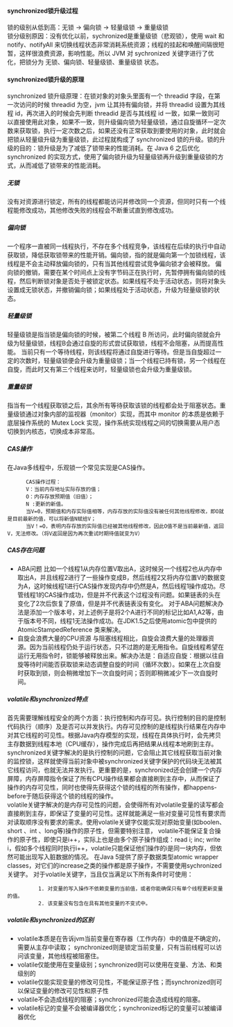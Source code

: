 #### synchronized锁升级过程
锁的级别从低到高：无锁 -> 偏向锁 -> 轻量级锁 -> 重量级锁<br>
锁分级别原因：没有优化以前，sychronized是重量级锁（悲观锁），使用 wait 和 notify、notifyAll 来切换线程状态非常消耗系统资源；线程的挂起和唤醒间隔很短暂，这样很浪费资源，影响性能。所以 JVM 对 sychronized 关键字进行了优化，把锁分为 无锁、偏向锁、轻量级锁、重量级锁 状态。
#### synchronized锁升级的原理
synchronized 锁升级原理：在锁对象的对象头里面有一个 threadid 字段，在第一次访问的时候 threadid 为空，jvm 让其持有偏向锁，并将 threadid 设置为其线程 id，再次进入的时候会先判断 threadid 是否与其线程 id 一致，如果一致则可以直接使用此对象，如果不一致，则升级偏向锁为轻量级锁，通过自旋循环一定次数来获取锁，执行一定次数之后，如果还没有正常获取到要使用的对象，此时就会把锁从轻量级升级为重量级锁，此过程就构成了 synchronized 锁的升级。锁的升级的目的：锁升级是为了减低了锁带来的性能消耗。在 Java 6 之后优化 synchronized 的实现方式，使用了偏向锁升级为轻量级锁再升级到重量级锁的方式，从而减低了锁带来的性能消耗。
##### 无锁
没有对资源进行锁定，所有的线程都能访问并修改同一个资源，但同时只有一个线程能修改成功，其他修改失败的线程会不断重试直到修改成功。
##### 偏向锁
一个程序一直被同一线程执行，不存在多个线程竞争，该线程在后续的执行中自动获取锁，降低获取锁带来的性能开销。偏向锁，指的就是偏向第一个加锁线程，该线程是不会主动释放偏向锁的，只有当其他线程尝试竞争偏向锁才会被释放。
偏向锁的撤销，需要在某个时间点上没有字节码正在执行时，先暂停拥有偏向锁的线程，然后判断锁对象是否处于被锁定状态。如果线程不处于活动状态，则将对象头设置成无锁状态，并撤销偏向锁；如果线程处于活动状态，升级为轻量级锁的状态。
##### 轻量级锁
轻量级锁是指当锁是偏向锁的时候，被第二个线程 B 所访问，此时偏向锁就会升级为轻量级锁，线程B会通过自旋的形式尝试获取锁，线程不会阻塞，从而提高性能。
当前只有一个等待线程，则该线程将通过自旋进行等待。但是当自旋超过一定的次数时，轻量级锁便会升级为重量级锁；当一个线程已持有锁，另一个线程在自旋，而此时又有第三个线程来访时，轻量级锁也会升级为重量级锁。
##### 重量级锁
指当有一个线程获取锁之后，其余所有等待获取该锁的线程都会处于阻塞状态。重量级锁通过对象内部的监视器（monitor）实现，而其中 monitor 的本质是依赖于底层操作系统的 Mutex Lock 实现，操作系统实现线程之间的切换需要从用户态切换到内核态，切换成本非常高。
##### CAS操作
在Java多线程中，乐观锁一个常见实现是CAS操作。

          CAS操作过程：
          V：当前内存地址实际存放的值；
          O：内存存放预期值（旧值）；
          N :更新的新值。
          当V=0，预期值和内存实际值相等，内存存放的实际值没有被任何其他线程修改，即O就是目前最新的值，可以将新值N赋给V；
          当V！=O，表明内存存放的实际值已经被其他线程修改，因此O值不是当前最新值，返回V，无法修改。（将V返回是因为再次重试时期待值就变为V）
##### CAS存在问题
* ABA问题
比如一个线程1从内存位置V取出A，这时候另一个线程2也从内存中取出A，并且线程2进行了一些操作变成B，然后线程2又将内存位置V的数据变为A，这时候线程1进行CAS操作发现内存中仍然是A，然后线程1操作成功。尽管线程1的CAS操作成功，但是并不代表这个过程没有问题。如果链表的头在变化了2次后恢复了原值，但是并不代表链表没有变化。
对于ABA问题解决办法是添加一个版本号，对上述例子是将2个A进行不同的标记比如A1,A2等，由于版本号不同，线程1无法操作成功。在JDK1.5之后使用atomic包中提供的AtomicStampedReference 类来解决。
* 自旋会浪费大量的CPU资源
与阻塞线程相比，自旋会浪费大量的处理器资源。因为当前线程仍处于运行状态，只不过跑的是无用指令。自旋线程希望在运行无用指令时，锁能够被释放出来。解决办法是：自适应自旋：根据以往自旋等待时间能否获取锁来动态调整自旋的时间（循环次数）。如果在上次自旋时获取到锁，则会稍微增加下一次自旋时间；否则即稍微减少下一次自旋时间。
##### volatile和synchronized特点
首先需要理解线程安全的两个方面：执行控制和内存可见。执行控制的目的是控制代码执行（顺序）及是否可以并发执行。内存可见控制的是线程执行结果在内存中对其它线程的可见性。根据Java内存模型的实现，线程在具体执行时，会先拷贝主存数据到线程本地（CPU缓存），操作完成后再把结果从线程本地刷到主存。<br>
synchronized关键字解决的是执行控制的问题，它会阻止其它线程获取当前对象的监控锁，这样就使得当前对象中被synchronized关键字保护的代码块无法被其它线程访问，也就无法并发执行。更重要的是，synchronized还会创建一个内存屏障，内存屏障指令保证了所有CPU操作结果都会直接刷到主存中，从而保证了操作的内存可见性，同时也使得先获得这个锁的线程的所有操作，都happens-before于随后获得这个锁的线程的操作。<br>
volatile关键字解决的是内存可见性的问题，会使得所有对volatile变量的读写都会直接刷到主存，即保证了变量的可见性。这样就能满足一些对变量可见性有要求而对读取顺序没有要求的需求。使用volatile关键字仅能实现对原始变量(如boolen、 short 、int 、long等)操作的原子性，但需要特别注意， volatile不能保证复合操作的原子性，即使只是i++，实际上也是由多个原子操作组成：read i; inc; write i，假如多个线程同时执行i++，volatile只能保证他们操作的i是同一块内存，但依然可能出现写入脏数据的情况。
在Java 5提供了原子数据类型atomic wrapper classes，对它们的increase之类的操作都是原子操作，不需要使用sychronized关键字。
对于volatile关键字，当且仅当满足以下所有条件时可使用：

              1. 对变量的写入操作不依赖变量的当前值，或者你能确保只有单个线程更新变量的值。
              2. 该变量没有包含在具有其他变量的不变式中。
##### volatile和synchronized的区别
* volatile本质是在告诉jvm当前变量在寄存器（工作内存）中的值是不确定的，需要从主存中读取； synchronized则是锁定当前变量，只有当前线程可以访问该变量，其他线程被阻塞住。
* volatile仅能使用在变量级别；synchronized则可以使用在变量、方法、和类级别的
* volatile仅能实现变量的修改可见性，不能保证原子性；而synchronized则可以保证变量的修改可见性和原子性
* volatile不会造成线程的阻塞；synchronized可能会造成线程的阻塞。
* volatile标记的变量不会被编译器优化；synchronized标记的变量可以被编译器优化
